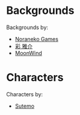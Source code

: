 # Backgrounds
Backgrounds by:
- [Noraneko Games](https://noranekogames.itch.io/)
- [彩 雅介](https://www.pixiv.net/member.php?id=698864)
- [MoonWind](http://moonwind.pw/)
# Characters
Characters by:
- [Sutemo](https://itch.io/profile/sutemo)